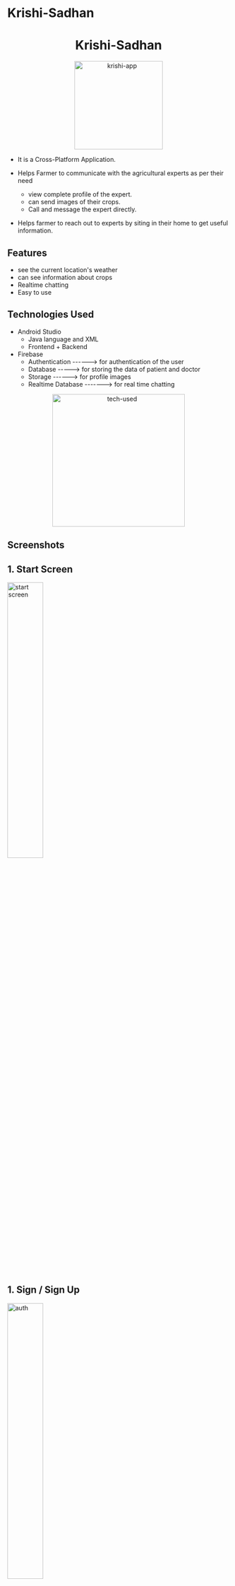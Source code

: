 # Krishi-Sadhan
<h1 align="center"> Krishi-Sadhan </h1>
<p align="center">
<a href="https://github.com/rahulrao1607/"><img src="screenshot\kri2.png" alt="krishi-app" width="200" align = "center"></a>
</p>

- It is a Cross-Platform Application.
- Helps Farmer to communicate with the agricultural experts as per their need 
   - view complete profile of the expert.
   - can send images of their crops.
   - Call and message the expert directly.

- Helps farmer to reach out to experts by siting in their home to get useful information.

## Features

- see the current location's weather 
- can see information about crops
- Realtime chatting
- Easy to use

## Technologies Used
- Android Studio
    - Java language and XML
    - Frontend + Backend
- Firebase
    - Authentication ------> for authentication of the user
    - Database -----> for storing the data of patient and doctor
    - Storage ------> for profile images
    - Realtime Database -------> for real time chatting

<p align="center">
<img src="screenshot\capture.png" alt="tech-used" width="300" align = "center">
</p>


## Screenshots
## 1. Start Screen
<img src="screenshot\login.jpg" alt="start screen" width="40%" align = "center">

## 1. Sign / Sign Up
<img src="./screenshot/prof.jpg" alt="auth" width="40%" align = "center">

## 3. Profile
- Profile of the expert 

<img src="screenshot\Screenshot (289).png" alt="profile of both" width="400%" align = "center">

## 4 Chatting
- Farmer and expert can chat directly with each other.

<img src="screenshot\chat1.jpg" alt="chatting" width="40%" align = "center">

- How chat looks like

<img src="screenshot\chat.jpg" alt="chatting" width="40%" align = "center">


##  5 Dashboard

- On left corner, we can see there is a drawer base activity


<img src="screenshot\dash.jpg" alt="chatting" width="40%" align = "center">

- On clicking on drawer base this below slot will come


<img src="screenshot\drawerbase.jpg" alt="chatting" width="40%" align = "center">

- Weather activity


<img src="screenshot\weather.jpg" alt="chatting" width="40%" align = "center">

## 6 Database
- All the data is stored in the database.

<img src="./screenshot/Screenshot (291).png" alt="database" width="600%" align = "center">

---
<h1 align="center"> Thank You </h1>
